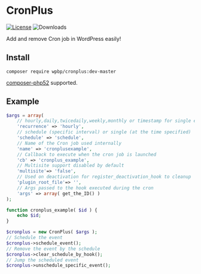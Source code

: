 # CronPlus
[![License](https://img.shields.io/badge/License-GPL%20v3-blue.svg)](http://www.gnu.org/licenses/gpl-3.0)
![Downloads](https://img.shields.io/packagist/dt/wpbp/cronplus.svg) 

Add and remove Cron job in WordPress easily!

## Install

`composer require wpbp/cronplus:dev-master`

[composer-php52](https://github.com/composer-php52/composer-php52) supported.

## Example

```php
$args = array(
    // hourly,daily,twicedaily,weekly,monthly or timestamp for single event
    'recurrence' => 'hourly',
    // schedule (specific interval) or single (at the time specified)
    'schedule' => 'schedule',
    // Name of the Cron job used internally
    'name' => 'cronplusexample',
    // Callback to execute when the cron job is launched
    'cb' => 'cronplus_example',
	// Multisite support disabled by default
	'multisite'=> 'false',
	// Used on deactivation for register_deactivation_hook to cleanup
	'plugin_root_file'=> '',
    // Args passed to the hook executed during the cron
    'args' => array( get_the_ID() )
);

function cronplus_example( $id ) {
	echo $id;
}

$cronplus = new CronPlus( $args );
// Schedule the event
$cronplus->schedule_event();
// Remove the event by the schedule
$cronplus->clear_schedule_by_hook();
// Jump the scheduled event
$cronplus->unschedule_specific_event();
```

